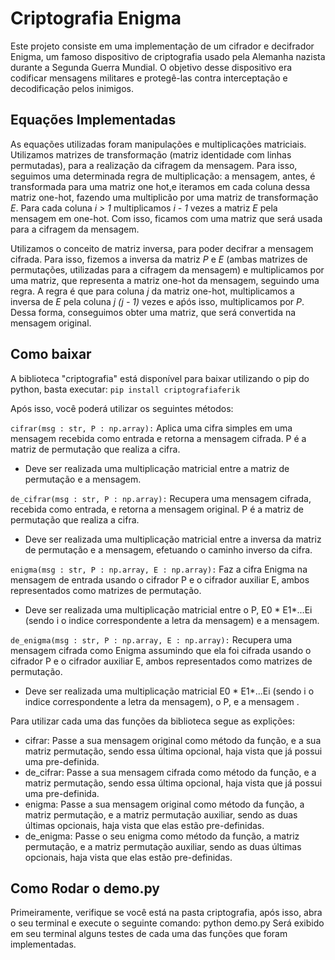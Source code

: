 # Criptografia Enigma
Este projeto consiste em uma implementação de um cifrador e decifrador Enigma, um famoso dispositivo de criptografia usado pela Alemanha nazista durante a Segunda Guerra Mundial. O objetivo desse dispositivo era codificar mensagens militares e protegê-las contra interceptação e decodificação pelos inimigos.

## Equações Implementadas
As equações utilizadas foram manipulações e multiplicações matriciais. Utilizamos matrizes de transformação (matriz identidade com linhas permutadas), para a realização da cifragem da mensagem. Para isso, seguimos uma determinada regra de multiplicação: a mensagem, antes, é transformada para uma matriz one hot,e iteramos em cada coluna dessa matriz one-hot, fazendo uma multiplicão por uma matriz de transformação *E*. Para cada coluna *i > 1* multiplicamos *i - 1* vezes a matriz *E* pela mensagem em one-hot. Com isso, ficamos com uma matriz que será usada para a cifragem da mensagem. 

Utilizamos o conceito de matriz inversa, para poder decifrar a mensagem cifrada. Para isso, fizemos a inversa da matriz *P* e *E* (ambas matrizes  de permutações, utilizadas para a cifragem da mensagem) e multiplicamos por uma matriz, que representa a matriz one-hot da mensagem, seguindo uma regra. A regra é que para  coluna *j* da matriz one-hot, multiplicamos a inversa de *E*  pela coluna  *j*  *(j - 1)* vezes e aṕós isso, multiplicamos por *P*. Dessa forma, conseguimos obter uma matriz, que será convertida na mensagem original. 



## Como baixar 

A biblioteca "criptografia" está disponível para baixar utilizando o pip do python, basta executar:
`pip install criptografiaferik`
<p>Após isso, você poderá utilizar os seguintes métodos:</p>

`cifrar(msg : str, P : np.array):`
Aplica uma cifra simples em uma mensagem recebida como entrada e retorna a mensagem cifrada. P é a matriz de permutação que realiza a cifra.
- Deve ser realizada uma multiplicação matricial entre a matriz de permutação e a mensagem.


`de_cifrar(msg : str, P : np.array):`
Recupera uma mensagem cifrada, recebida como entrada, e retorna a mensagem original. P é a matriz de permutação que realiza a cifra.
- Deve ser realizada uma multiplicação matricial entre a inversa da matriz de permutação e a mensagem, efetuando o caminho inverso da cifra.


`enigma(msg : str, P : np.array, E : np.array):`
Faz a cifra Enigma na mensagem de entrada usando o cifrador P e o cifrador auxiliar E, ambos representados como matrizes de permutação.
- Deve ser realizada uma multiplicação matricial entre o P, E0 * E1*...Ei (sendo i o indice correspondente a letra da mensagem) e a mensagem.


`de_enigma(msg : str, P : np.array, E : np.array):`
Recupera uma mensagem cifrada como Enigma assumindo que ela foi cifrada usando o cifrador P e o cifrador auxiliar E, ambos representados como matrizes de permutação.
- Deve ser realizada uma multiplicação matricial E0 * E1*...Ei (sendo i o indice correspondente a letra da mensagem), o P, e a mensagem .

Para utilizar cada uma das funções da biblioteca segue as explições:

- cifrar: Passe a sua mensagem original como método da função, e a sua matriz permutação, sendo essa última opcional, haja vista que já possui uma pre-definida.
- de_cifrar: Passe a sua mensagem cifrada como método da função, e a matriz permutação, sendo essa última opcional, haja vista que já possui uma pre-definida.
- enigma: Passe a sua mensagem original como método da função, a matriz permutação, e a matriz permutação auxiliar, sendo as duas últimas opcionais, haja vista que elas estão pre-definidas.
- de_enigma: Passe o seu enigma como método da função, a matriz permutação, e a matriz permutação auxiliar, sendo as duas últimas opcionais, haja vista que elas estão pre-definidas.


## Como Rodar o demo.py

Primeiramente, verifique se você está na pasta criptografia, após isso, abra o seu terminal e execute o seguinte comando: python demo.py
Será exibido em seu terminal alguns testes de cada uma das funções que foram implementadas.
